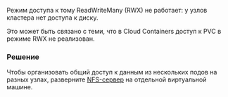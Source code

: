 Режим доступа к тому ReadWriteMany (RWX) не работает: у узлов кластера нет доступа к диску.

Это может быть связано с теми, что в Cloud Containers доступ к PVC в режиме RWX не реализован.

### Решение

Чтобы организовать общий доступ к данным из нескольких подов на разных узлах, разверните [NFS-сервер](/ru/computing/iaas/instructions/fs-manage) на отдельной виртуальной машине.